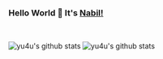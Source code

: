 ### Hello World 👋 It's [Nabil!](https://nabilalamin.netlify.app/)

<br/>

![yu4u's github stats](https://github-readme-stats.vercel.app/api?username=arndom&show_icons=true&theme=tokyonight&count_private=true)
![yu4u's github stats](https://github-readme-stats.vercel.app/api/top-langs/?username=arndom&show_icons=true&theme=tokyonight&layout=compact)  

<!--
<a href="https://www.linkedin.com/in/nabil-alamin/">
<img align="left" alt="Saket Prag" width="22px" src="https://cdn.jsdelivr.net/npm/simple-icons@v3/icons/linkedin.svg" />
</a>
<br />

<br />

Hi there, I'm Nabil Alamin🙌, a Web Developer, Chatbot Developer and Cloud Enthusiast. Apart from that I love getting involved in Competitive Programming and Problem Solving.❤✌


<img align="right" alt="GIF" src="https://media.giphy.com/media/USV0ym3bVWQJJmNu3N/giphy.gif" />


**Talking about Personal Stuffs:**

- 🌱 I’m currently learning React.
- 💬 Ask me about anything , Would love to answer them.✌
- 📫 How to reach me: Any of the Social-Media Platform 
- 📝[Portfolio](https://nabilalamin.netlify.app/)



**Languages and Tools:**


<code><img height="20" src="https://raw.githubusercontent.com/github/explore/80688e429a7d4ef2fca1e82350fe8e3517d3494d/topics/python/python.png"></code>
<code><img height="20" src="https://raw.githubusercontent.com/github/explore/80688e429a7d4ef2fca1e82350fe8e3517d3494d/topics/cpp/cpp.png"></code>
<code><img height="20" src="https://raw.githubusercontent.com/github/explore/80688e429a7d4ef2fca1e82350fe8e3517d3494d/topics/mysql/mysql.png"></code>
<code><img height="20" src="https://raw.githubusercontent.com/github/explore/80688e429a7d4ef2fca1e82350fe8e3517d3494d/topics/git/git.png"></code>
<code><img height="20" src="https://raw.githubusercontent.com/github/explore/80688e429a7d4ef2fca1e82350fe8e3517d3494d/topics/terminal/terminal.png"></code>

![Sakigo's github stats](https://github-readme-stats.vercel.app/api?username=arndom&show_icons=true&hide_border=true)
-->


